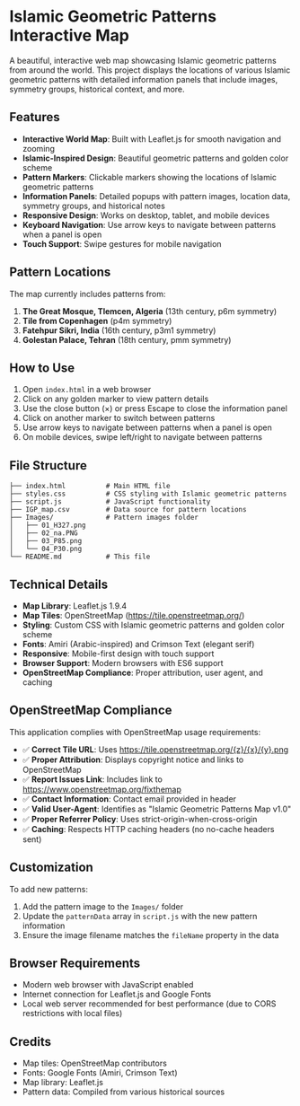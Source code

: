 # Islamic Geometric Patterns Interactive Map

A beautiful, interactive web map showcasing Islamic geometric patterns from around the world. This project displays the locations of various Islamic geometric patterns with detailed information panels that include images, symmetry groups, historical context, and more.

## Features

- **Interactive World Map**: Built with Leaflet.js for smooth navigation and zooming
- **Islamic-Inspired Design**: Beautiful geometric patterns and golden color scheme
- **Pattern Markers**: Clickable markers showing the locations of Islamic geometric patterns
- **Information Panels**: Detailed popups with pattern images, location data, symmetry groups, and historical notes
- **Responsive Design**: Works on desktop, tablet, and mobile devices
- **Keyboard Navigation**: Use arrow keys to navigate between patterns when a panel is open
- **Touch Support**: Swipe gestures for mobile navigation

## Pattern Locations

The map currently includes patterns from:

1. **The Great Mosque, Tlemcen, Algeria** (13th century, p6m symmetry)
2. **Tile from Copenhagen** (p4m symmetry)
3. **Fatehpur Sikri, India** (16th century, p3m1 symmetry)
4. **Golestan Palace, Tehran** (18th century, pmm symmetry)

## How to Use

1. Open `index.html` in a web browser
2. Click on any golden marker to view pattern details
3. Use the close button (×) or press Escape to close the information panel
4. Click on another marker to switch between patterns
5. Use arrow keys to navigate between patterns when a panel is open
6. On mobile devices, swipe left/right to navigate between patterns

## File Structure

```
├── index.html          # Main HTML file
├── styles.css          # CSS styling with Islamic geometric patterns
├── script.js           # JavaScript functionality
├── IGP_map.csv         # Data source for pattern locations
├── Images/             # Pattern images folder
│   ├── 01_H327.png
│   ├── 02_na.PNG
│   ├── 03_P85.png
│   └── 04_P30.png
└── README.md           # This file
```

## Technical Details

- **Map Library**: Leaflet.js 1.9.4
- **Map Tiles**: OpenStreetMap (https://tile.openstreetmap.org/)
- **Styling**: Custom CSS with Islamic geometric patterns and golden color scheme
- **Fonts**: Amiri (Arabic-inspired) and Crimson Text (elegant serif)
- **Responsive**: Mobile-first design with touch support
- **Browser Support**: Modern browsers with ES6 support
- **OpenStreetMap Compliance**: Proper attribution, user agent, and caching

## OpenStreetMap Compliance

This application complies with OpenStreetMap usage requirements:

- ✅ **Correct Tile URL**: Uses https://tile.openstreetmap.org/{z}/{x}/{y}.png
- ✅ **Proper Attribution**: Displays copyright notice and links to OpenStreetMap
- ✅ **Report Issues Link**: Includes link to https://www.openstreetmap.org/fixthemap
- ✅ **Contact Information**: Contact email provided in header
- ✅ **Valid User-Agent**: Identifies as "Islamic Geometric Patterns Map v1.0"
- ✅ **Proper Referrer Policy**: Uses strict-origin-when-cross-origin
- ✅ **Caching**: Respects HTTP caching headers (no no-cache headers sent)

## Customization

To add new patterns:

1. Add the pattern image to the `Images/` folder
2. Update the `patternData` array in `script.js` with the new pattern information
3. Ensure the image filename matches the `fileName` property in the data

## Browser Requirements

- Modern web browser with JavaScript enabled
- Internet connection for Leaflet.js and Google Fonts
- Local web server recommended for best performance (due to CORS restrictions with local files)

## Credits

- Map tiles: OpenStreetMap contributors
- Fonts: Google Fonts (Amiri, Crimson Text)
- Map library: Leaflet.js
- Pattern data: Compiled from various historical sources

